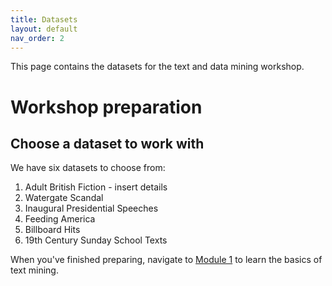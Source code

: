 ```yaml
---
title: Datasets
layout: default
nav_order: 2
---
```

This page contains the datasets for the text and data mining workshop.

<!-- Edit the content below for the workshop in question. Once you're ready to publish, remove the comment characters e.g. "<!--" at the start and end 

-->


# Workshop preparation 

## Choose a dataset to work with
We have six datasets to choose from:

1. Adult British Fiction - insert details 
2. Watergate Scandal
3. Inaugural Presidential Speeches
4. Feeding America
5. Billboard Hits
6. 19th Century Sunday School Texts


When you've finished preparing, navigate to [Module 1](module-1.md) to learn the basics of text mining.


